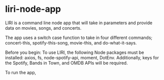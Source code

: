 # liri-node-app

LIRI is a command line node app that will take in parameters and provide data on movies, songs, and concerts. 

The app uses a switch case function to take in four different commands; concert-this, spotify-this-song, movie-this, and do-what-it-says. 

Before you begin: 
To use LIRI, the following Node packages must be installed: axios, fs, node-spotify-api, moment, DotEnv. 
Additionally, keys for the Spotify, Bands in Town, and OMDB APIs will be required.

To run the app, 